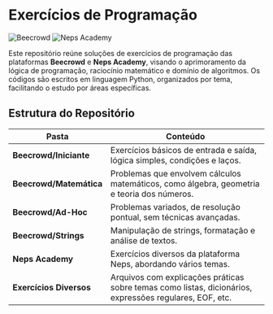 # Exercícios de Programação

![Beecrowd](https://img.shields.io/badge/Beecrowd-Online%20Judge-blue)
![Neps Academy](https://img.shields.io/badge/Neps%20Academy-Platform-brightgreen)

Este repositório reúne soluções de exercícios de programação das plataformas **Beecrowd** e **Neps Academy**, visando o aprimoramento da lógica de programação, raciocínio matemático e domínio de algoritmos. Os códigos são escritos em linguagem Python, organizados por tema, facilitando o estudo por áreas específicas.

## Estrutura do Repositório

| Pasta                         | Conteúdo                                                                 |
|------------------------------|---------------------------------------------------------------------------|
| **Beecrowd/Iniciante**       | Exercícios básicos de entrada e saída, lógica simples, condições e laços.   |
| **Beecrowd/Matemática**      | Problemas que envolvem cálculos matemáticos, como álgebra, geometria e teoria dos números. |
| **Beecrowd/Ad-Hoc**          | Problemas variados, de resolução pontual, sem técnicas avançadas.          |
| **Beecrowd/Strings**         | Manipulação de strings, formatação e análise de textos.                    |
| **Neps Academy**             | Exercícios diversos da plataforma Neps, abordando vários temas.           |
| **Exercícios Diversos**     | Arquivos com explicações práticas sobre temas como listas, dicionários, expressões regulares, EOF, etc. |
